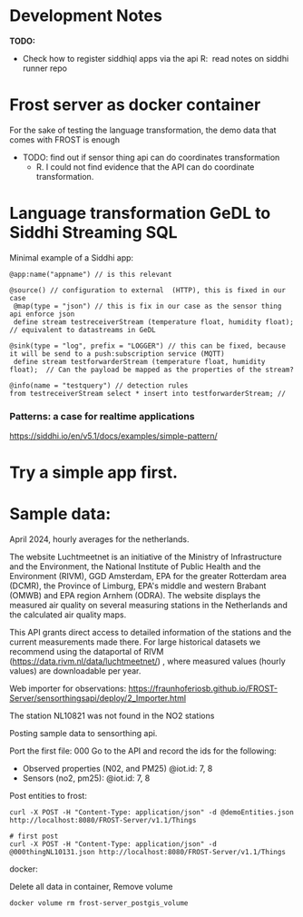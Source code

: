 # Development Notes


**TODO:**
- Check how to register siddhiql apps via the api
R:  read notes on siddhi runner repo


# Frost server as docker container
For the sake of testing the language transformation, the demo data that comes with FROST is enough

- TODO: find out if sensor thing api can do coordinates transformation 
    - R. I could not find evidence that the API can do coordinate transformation.


# Language transformation GeDL to Siddhi Streaming SQL

Minimal example of a Siddhi app:

```
@app:name("appname") // is this relevant

@source() // configuration to external  (HTTP), this is fixed in our case 
 @map(type = "json") // this is fix in our case as the sensor thing api enforce json
 define stream testreceiverStream (temperature float, humidity float); // equivalent to datastreams in GeDL

@sink(type = "log", prefix = "LOGGER") // this can be fixed, because it will be send to a push:subscription service (MQTT)
 define stream testforwarderStream (temperature float, humidity float);  // Can the payload be mapped as the properties of the stream? 

@info(name = "testquery") // detection rules
from testreceiverStream select * insert into testforwarderStream; // 
```

### Patterns: a case for realtime applications

https://siddhi.io/en/v5.1/docs/examples/simple-pattern/


# Try a simple app first.


# Sample data:


April 2024, hourly averages for the netherlands.

The website Luchtmeetnet is an initiative of the Ministry of Infrastructure and the Environment, the National Institute of Public Health and the Environment (RIVM), GGD Amsterdam, EPA for the greater Rotterdam area (DCMR), the Province of Limburg, EPA's middle and western Brabant (OMWB) and EPA region Arnhem (ODRA). The website displays the measured air quality on several measuring stations in the Netherlands and the calculated air quality maps.

This API grants direct access to detailed information of the stations and the current measurements made there. For large historical datasets we recommend using the dataportal of RIVM (https://data.rivm.nl/data/luchtmeetnet/) , where measured values ​​(hourly values) are downloadable per year.

Web importer for observations:
https://fraunhoferiosb.github.io/FROST-Server/sensorthingsapi/deploy/2_Importer.html


The station NL10821 was not found in the NO2 stations

Posting sample data to sensorthing api.

Port the first file: 000
Go to the API and record the ids for the following:
- Observed properties (N02, and PM25)
@iot.id:	7, 8
- Sensors (no2, pm25):
@iot.id:	7, 8



Post entities to frost:

```shell
curl -X POST -H "Content-Type: application/json" -d @demoEntities.json http://localhost:8080/FROST-Server/v1.1/Things

# first post
curl -X POST -H "Content-Type: application/json" -d @000thingNL10131.json http://localhost:8080/FROST-Server/v1.1/Things 
```


docker:

Delete all data in container, Remove volume

```shell 
docker volume rm frost-server_postgis_volume
``` 